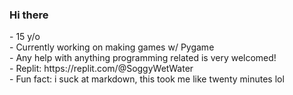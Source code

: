 ### Hi there

<p>
- 15 y/o <br>
- Currently working on making games w/ Pygame <br>
- Any help with anything programming related is very welcomed! <br>
- Replit: https://replit.com/@SoggyWetWater <br>
- Fun fact: i suck at markdown, this took me like twenty minutes lol <br>
</p>

